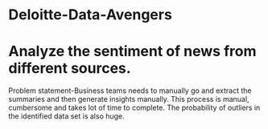 # Deloitte-Data-Avengers

# Analyze the sentiment of news from different sources.

Problem statement-Business teams needs to manually go and extract the summaries and then generate insights manually.
This process is manual, cumbersome and takes lot of time to complete. The probability of outliers in the identified data set is also huge.
